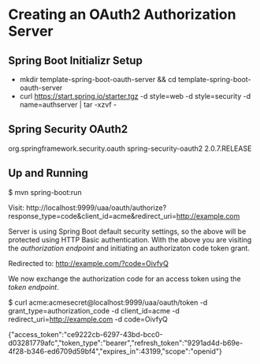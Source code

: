 Creating an OAuth2 Authorization Server
=======================================

Spring Boot Initializr Setup
---------------------------

 * mkdir template-spring-boot-oauth-server && cd template-spring-boot-oauth-server
 * curl https://start.spring.io/starter.tgz -d style=web -d style=security -d name=authserver | tar -xzvf - 

Spring Security OAuth2
----------------------

<dependency>
  <groupId>org.springframework.security.oauth</groupId>
  <artifactId>spring-security-oauth2</artifactId>
  <version>2.0.7.RELEASE</version>
</dependency>

Up and Running
--------------

$ mvn spring-boot:run 

Visit: http://localhost:9999/uaa/oauth/authorize?response_type=code&client_id=acme&redirect_uri=http://example.com

Server is using Spring Boot default security settings, so the above will be protected using HTTP Basic authentication. With the above you are visiting the *authorization endpoint* and initiating an authorizaton code token grant.

Redirected to: http://example.com/?code=OivfyQ

We now exchange the authorization code for an access token using the *token endpoint*.

$ curl acme:acmesecret@localhost:9999/uaa/oauth/token -d grant_type=authorization_code -d client_id=acme -d redirect_uri=http://example.com -d code=OivfyQ
 
{"access_token":"ce9222cb-6297-43bd-bcc0-d03281779afc","token_type":"bearer","refresh_token":"9291ad4d-b69e-4f28-b346-ed6709d59bf4","expires_in":43199,"scope":"openid"}

